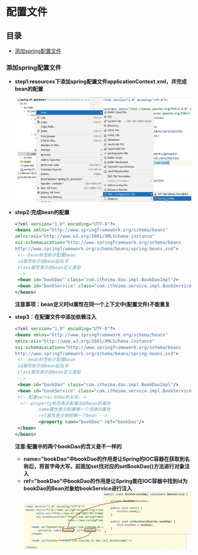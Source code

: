 # 配置文件

## 目录

-   [添加spring配置文件](#添加spring配置文件)

### **添加spring配置文件**

-   **step1:resources下添加spring配置文件applicationContext.xml，并完成bean的配置**

    ![](image/image_xQq9hRLG5f.png)
-   **step2:完成bean的配置**
    ```xml
    <?xml version="1.0" encoding="UTF-8"?> 
    <beans xmlns="http://www.springframework.org/schema/beans" 
    xmlns:xsi="http://www.w3.org/2001/XMLSchema-instance" 
    xsi:schemaLocation="http://www.springframework.org/schema/beans 
    http://www.springframework.org/schema/beans/spring-beans.xsd">
     <!--bean标签标示配置bean 
     id属性标示给bean起名字 
     class属性表示给bean定义类型 
     --> 
     <bean id="bookDao" class="com.itheima.dao.impl.BookDaoImpl"/> 
     <bean id="bookService" class="com.itheima.service.impl.BookServiceImpl"/> 
    </beans>
    ```
    **注意事项：bean定义时id属性在同一个上下文中(配置文件)不能重复**
-   **step3：在配置文件中添加依赖注入**
    ```xml
    <?xml version="1.0" encoding="UTF-8"?> 
    <beans xmlns="http://www.springframework.org/schema/beans" 
    xmlns:xsi="http://www.w3.org/2001/XMLSchema-instance" 
    xsi:schemaLocation="http://www.springframework.org/schema/beans 
    http://www.springframework.org/schema/beans/spring-beans.xsd">
     <!--bean标签标示配置bean 
     id属性标示给bean起名字 
     class属性表示给bean定义类型 
     --> 
     <bean id="bookDao" class="com.itheima.dao.impl.BookDaoImpl"/> 
     <bean id="bookService" class="com.itheima.service.impl.BookServiceImpl">
     <!--配置server与dao的关系-->
      <!--property标签表示配置当前bean的属性 
             name属性表示配置哪一个具体的属性 
             ref属性表示参照哪一个bean --> 
             <property name="bookDao" ref="bookDao"/>
     </bean> 
    </beans>
    ```
    **注意:配置中的两个bookDao的含义是不一样的**
    -   **name="bookDao"中bookDao的作用是让Spring的IOC容器在获取到名称后，将首字母大写，前面加set找对应的setBookDao()方法进行对象注入**
    -   **ref="bookDao"中bookDao的作用是让Spring能在IOC容器中找到id为bookDao的Bean对象给bookService进行注入**![](image/image_18TsMokPCE.png)
